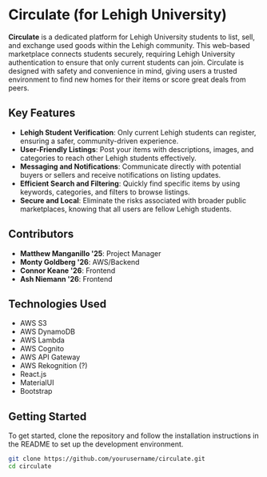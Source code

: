 # Circulate (for Lehigh University)

**Circulate** is a dedicated platform for Lehigh University students to list, sell, and exchange used goods within the Lehigh community. This web-based marketplace connects students securely, requiring Lehigh University authentication to ensure that only current students can join. Circulate is designed with safety and convenience in mind, giving users a trusted environment to find new homes for their items or score great deals from peers.

## Key Features
- **Lehigh Student Verification**: Only current Lehigh students can register, ensuring a safer, community-driven experience.
- **User-Friendly Listings**: Post your items with descriptions, images, and categories to reach other Lehigh students effectively.
- **Messaging and Notifications**: Communicate directly with potential buyers or sellers and receive notifications on listing updates.
- **Efficient Search and Filtering**: Quickly find specific items by using keywords, categories, and filters to browse listings.
- **Secure and Local**: Eliminate the risks associated with broader public marketplaces, knowing that all users are fellow Lehigh students.

## Contributors
- **Matthew Manganillo '25**: Project Manager
- **Monty Goldberg '26**: AWS/Backend
- **Connor Keane '26**: Frontend
- **Ash Niemann '26**: Frontend

## Technologies Used
- AWS S3
- AWS DynamoDB
- AWS Lambda
- AWS Cognito
- AWS API Gateway
- AWS Rekognition (?)
- React.js
- MaterialUI
- Bootstrap

## Getting Started
To get started, clone the repository and follow the installation instructions in the README to set up the development environment.

```bash
git clone https://github.com/yourusername/circulate.git
cd circulate
